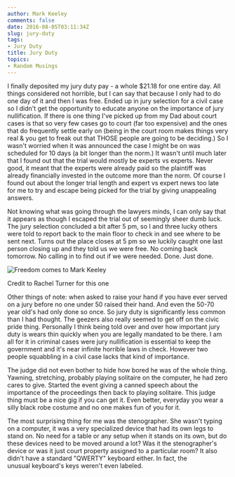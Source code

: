 ```yaml
---
author: Mark Keeley
comments: false
date: 2016-08-05T03:11:34Z
slug: jury-duty
tags:
- Jury Duty
title: Jury Duty
topics:
- Random Musings
---
```


I finally deposited my jury duty pay - a whole $21.18 for one entire day. All things considered not horrible, but I can say that because I only had to do one day of it and then I was free. Ended up in jury selection for a civil case so I didn't get the opportunity to educate anyone on the importance of jury nullification. If there is one thing I've picked up from my Dad about court cases is that so very few cases go to court (far too expensive) and the ones that do frequently settle early on (being in the court room makes things very real & you get to freak out that THOSE people are going to be deciding.) So I wasn't worried when it was announced the case I might be on was scheduled for 10 days (a bit longer than the norm.) It wasn't until much later that I found out that the trial would mostly be experts vs experts. Never good, it meant that the experts were already paid so the plaintiff was already financially invested in the outcome more than the norm. Of course I found out about the longer trial length and expert vs expert news too late for me to try and escape being picked for the trial by giving unappealing answers.

<!--more-->

Not knowing what was going through the lawyers minds, I can only say that it appears as though I escaped the trial out of seemingly sheer dumb luck. The jury selection concluded a bit after 5 pm, so I and three lucky others were told to report back to the main floor to check in and see where to be sent next. Turns out the place closes at 5 pm so we luckily caught one last person closing up and they told us we were free. No coming back tomorrow. No calling in to find out if we were needed. Done. Just done.

![Freedom comes to Mark Keeley](/media/freedom.jpg)

Credit to Rachel Turner for this one

Other things of note: when asked to raise your hand if you have ever served on a jury before no one under 50 raised their hand. And even the 50-70 year old's had only done so once. So jury duty is significantly less common than I had thought. The geezers also really seemed to get off on the civic pride thing. Personally I think being told over and over how important jury duty is wears thin quickly when you are legally mandated to be there. I am all for it in criminal cases were jury nullification is essential to keep the government and it's near infinite horrible laws in check. However two people squabbling in a civil case lacks that kind of importance.

The judge did not even bother to hide how bored he was of the whole thing. Yawning, stretching, probably playing solitaire on the computer, he had zero cares to give. Started the event giving a canned speech about the importance of the proceedings then back to playing solitaire. This judge thing must be a nice gig if you can get it. Even better, everyday you wear a silly black robe costume and no one makes fun of you for it.

The most surprising thing for me was the stenographer. She wasn't typing on a computer, it was a very specialized device that had its own legs to stand on. No need for a table or any setup when it stands on its own, but do these devices need to be moved around a lot? Was it the stenographer's device or was it just court property assigned to a particular room? It also didn't have a standard "QWERTY" keyboard either. In fact, the unusual keyboard's keys weren't even labeled.
